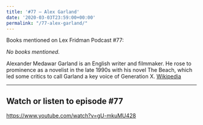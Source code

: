 ```yaml
---
title: '#77 – Alex Garland'
date: '2020-03-03T23:59:00+00:00'
permalink: "/77-alex-garland/"
---
```


Books mentioned on Lex Fridman Podcast #77:

*No books mentioned.*

<!--more-->

Alexander Medawar Garland is an English writer and filmmaker. He rose to prominence as a novelist in the late 1990s with his novel The Beach, which led some critics to call Garland a key voice of Generation X. <a href="https://en.wikipedia.org/wiki/Alex_Garland" target="_blank">Wikipedia</a>

- - - - - -

## Watch or listen to episode #77

<https://www.youtube.com/watch?v=gU-mkuMU428>